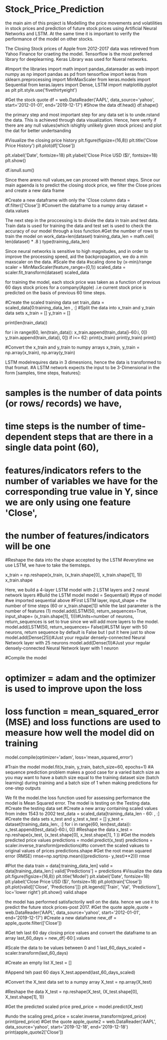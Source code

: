 # Stock_Price_Prediction
the main aim of this project is Modelling the price movements and volatilities in stock prices and prediction of future stock prices using Artificial Neural Networks and LSTM. 
At the same time it is important to verify the performance of the model on other stocks.

The Closing Stock prices of Apple from 2012-2017 data was retireved from Yahoo Finance for craeting the model.
Tensorflow is the most preferred library for deeplearning. Keras Library was used for Nueral networks.

#Import the libraries
import math
import pandas_datareader as web
import numpy as np
import pandas as pd
from tensorflow import keras
from sklearn.preprocessing import MinMaxScaler
from keras.models import Sequential
from keras.layers import Dense, LSTM
import matplotlib.pyplot as plt
plt.style.use('fivethirtyeight')

#Get the stock quote
df = web.DataReader('AAPL', data_source='yahoo',  start='2012-01-01', end='2019-12-17')
#Show the data
df.head()
df.shape()

the primary step and most important step for any data set is to unde.rstand the data. This is achieved through data visualization. 
Hence, here verify if there are any null values(which ishighly unlikely given stock prices) and plot the dat for better undertsanding

#Visualize the closing price history
plt.figure(figsize=(16,8))
plt.title('Close Price History')
plt.plot(df['Close'])

plt.xlabel('Date', fontsize=18)
plt.ylabel('Close Price USD ($)', fontsize=18)
plt.show()

df.isnull.sum()

Since there areno null values,we can proceed with thenext steps.
Since our main agaenda is to predict the  closing stock price, we filter the Close prices and create a new data frame

#Create a new dataframe with only the 'Close column
data = df.filter(['Close'])
#Convert the dataframe to a numpy array
dataset = data.values

The next step in the proccessing is to divide the data in train and test data. Train data is used for training the data and test set is used to check the accuracy of our model through a loss function.#Get the number of rows to train the model on
work_data=len(dataset)
training_data_len = math.ceil( len(dataset) * .8 )
type(training_data_len)

Since neural networks is sensitive to high magnitudes, and in order to improve the processing speed, aid the backpropagation, we do a min maxscaler on the data.
#Scale the data
#scaling done by (x-min)/range
scaler = MinMaxScaler(feature_range=(0,1))
scaled_data = scaler.fit_transform(dataset)
scaled_data

for training the model, each stock price was taken as a function of previous 60 days stock prices for a company(Apple)
.i.e current stock price is predicted on the basis of previous 60 time steps.

#Create the scaled training data set
train_data = scaled_data[0:training_data_len , :]
#Split the data into x_train and y_train data sets
x_train = []
y_train = []

print(len(train_data))

for i in range(60, len(train_data)):
  x_train.append(train_data[i-60:i, 0])
  y_train.append(train_data[i, 0])
  if i<= 62:
    print(x_train)
    print(y_train)
    print()
    
#Convert the x_train and y_train to numpy arrays 
x_train, y_train = np.array(x_train), np.array(y_train)

LSTM modelrequires data in 3 dimesnions, hence the data is transformed to that fromat.
#A LSTM network expects the input to be 3-Dimensional in the form [samples, time steps, features]:
# samples is the number of data points (or rows/ records) we have, 
# time steps is the number of time-dependent steps that are there in a single data point (60),
# features/indicators refers to the number of variables we have for the corresponding true value in Y, since we are only using one feature 'Close',
# the number of features/indicators will be one
#Reshape the data into the shape accepted by the LSTM
#everytime we use LSTM, we have to take the tiemsteps.

x_train = np.reshape(x_train, (x_train.shape[0], x_train.shape[1], 1))
x_train.shape

Here, we build a 4-layer LSTM model with 2 LSTM layers and 2 neural network layers
#Build the LSTM model
model = Sequential() #type of model #we imported sequential above
#First LSTM layer, input_shape = the number of time steps (60 or x_train.shape[1]) while the last parameter is the number of features (1)
model.add(LSTM(50, return_sequences=True, input_shape= (x_train.shape[1], 1)))#Units=number of neurons, return_sequences is set to true since we will add more layers to the model.
model.add(LSTM(50, return_sequences= False))#LSTM layer with 50 neurons, return sequence by default is False but I put it here just to show
model.add(Dense(25))#Just your regular densely-connected Neural Network layer with 25 neurons
model.add(Dense(1))#Just your regular densely-connected Neural Network layer with 1 neuron



#Compile the model
# optimizer = adam and the optimizer is used to improve upon the loss
# loss function = mean_squared_error (MSE) and loss functions are used to measure how well the model did on training
model.compile(optimizer='adam', loss='mean_squared_error')

#Train the model
model.fit(x_train, y_train, batch_size=60, epochs=1)
#A sequence prediction problem makes a good case for a varied batch size as you may want to have a batch size equal to the training dataset size (batch learning) during training and a batch size of 1 when making predictions for one-step outputs

We fit the model.the loss function used for assessing performance the model is Mean Squared error. The model is testing on the Testing data.
#Create the testing data set
#Create a new array containing scaled values from index 1543 to 2002 
test_data = scaled_data[training_data_len - 60: , :]
#Create the data sets x_test and y_test
x_test = []
y_test = dataset[training_data_len:, :]
for i in range(60, len(test_data)):
    x_test.append(test_data[i-60:i, 0])
 #Reshape the data
x_test = np.reshape(x_test, (x_test.shape[0], x_test.shape[1], 1 ))
#Get the models predicted price values 
predictions = model.predict(x_test)
predictions = scaler.inverse_transform(predictions)#to convert the scaled vakues to original values of prices
predictions.shape
#Get the root mean squared error (RMSE)
rmse=np.sqrt(np.mean(((predictions- y_test)**2)))
rmse

#Plot the data
train = data[:training_data_len]
valid = data[training_data_len:]
valid['Predictions'] = predictions
#Visualize the data
plt.figure(figsize=(16,8))
plt.title('Model')
plt.xlabel('Date', fontsize=18)
plt.ylabel('Close Price USD ($)', fontsize=18)
plt.plot(train['Close'])
plt.plot(valid[['Close', 'Predictions']])
plt.legend(['Train', 'Val', 'Predictions'], loc='lower right')
plt.show()
valid.shape

the model has performed satisfactorily well on the data. hence we use it to predict the future stock prices-post 2017.
#Get the quote
apple_quote = web.DataReader('AAPL', data_source='yahoo', start='2012-01-01', end='2019-12-17')
#Create a new dataframe
new_df = apple_quote.filter(['Close'])

#Get teh last 60 day closing price values and convert the dataframe to an array
last_60_days = new_df[-60:].values

#Scale the data to be values between 0 and 1
last_60_days_scaled = scaler.transform(last_60_days)

#Create an empty list
X_test = []

#Append teh past 60 days
X_test.append(last_60_days_scaled)

#Convert the X_test data set to a numpy array
X_test = np.array(X_test)

#Reshape the data
X_test = np.reshape(X_test, (X_test.shape[0], X_test.shape[1], 1))

#Get the predicted scaled price
pred_price = model.predict(X_test)

#undo the scaling 
pred_price = scaler.inverse_transform(pred_price)
print(pred_price)
#Get the quote
apple_quote2 = web.DataReader('AAPL', data_source='yahoo', start='2019-12-18', end='2019-12-18')
print(apple_quote2['Close'])
